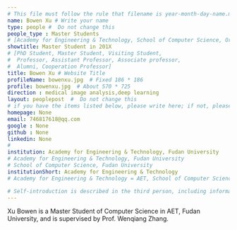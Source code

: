 ```yaml
---
# This file must follow the rule that filename is year-month-day-name.md .
name: Bowen Xu # Write your name
type: people #  Do not change this
people_type : Master Students
# [Academy for Engineering & Technology, School of Computer Science, Organizer]
showtitle: Master Student in 201X
# [PhD Student, Master Student, Visiting Student,
#  Professor, Assistant Professor, Associate professor,
#  Alumni, Cooperation Professor]
title: Bowen Xu # Website Title
profileName: bowenxu.jpg  # Fixed 186 * 186
profile: bowenxu.jpg  # About 570 * 725
direction : medical image analysis,deep learning 
layout: peoplepost  #  Do not change this
# if you have the items listed below, please write here; if not, please write None.
homepage: None
email: 746817618@qq.com
google : None
github : None
linkedin: None
# 
institution: Academy for Engineering & Technology, Fudan University
# Academy for Engineering & Technology, Fudan University
# School of Computer Science, Fudan University
institutionShort: Academy for Engineering & Technology 
# Academy for Engineering & Technology = AET, School of Computer Science = SCS

# Self-introduction is described in the third person, including information such as educational experience
---
```

Xu Bowen is a Master Student of Computer Science in AET, Fudan University, and is supervised by Prof. Wenqiang Zhang.